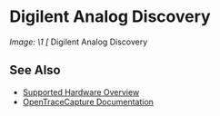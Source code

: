 # Digilent Analog Discovery
**Image: \1*
[*
Digilent Analog Discovery
## See Also
- [Supported Hardware Overview](../supported-hardware.md)
- [OpenTraceCapture Documentation](../../opentracecapture/overview.md)
